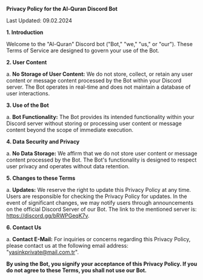 **Privacy Policy for the Al-Quran Discord Bot**

Last Updated: 09.02.2024

**1. Introduction**

Welcome to the "Al-Quran" Discord bot ("Bot," "we," "us," or "our"). These Terms of Service are designed to govern your use of the Bot.

**2. User Content**

a. **No Storage of User Content:** We do not store, collect, or retain any user content or message content processed by the Bot within your Discord server. The Bot operates in real-time and does not maintain a database of user interactions.

**3. Use of the Bot**

a. **Bot Functionality:** The Bot provides its intended functionality within your Discord server without storing or processing user content or message content beyond the scope of immediate execution.

**4. Data Security and Privacy**

a. **No Data Storage:** We affirm that we do not store user content or message content processed by the Bot. The Bot's functionality is designed to respect user privacy and operates without data retention.

**5. Changes to these Terms**

a. **Updates:** We reserve the right to update this Privacy Policy at any time. Users are responsible for checking the Privacy Policy for updates. In the event of significant changes, we may notify users through announcements on the official Discord Server of our Bot. The link to the mentioned server is: https://discord.gg/bRWPGeqK7v.

**6. Contact Us**

a. **Contact E-Mail:** For inquiries or concerns regarding this Privacy Policy, please contact us at the following email address: "yasinkprivate@mail.com.tr".


**By using the Bot, you signify your acceptance of this Privacy Policy. If you do not agree to these Terms, you shall not use our Bot.**
